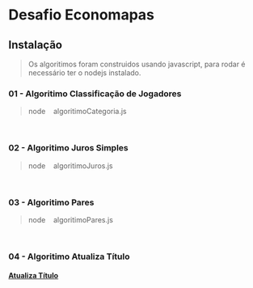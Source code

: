 # Desafio Economapas



## Instalação
> Os algoritimos foram construidos usando javascript, para rodar é necessário ter o nodejs instalado. 

### 01 - Algoritimo Classificação de Jogadores
>node    algoritimoCategoria.js

<br/>

### 02 - Algoritimo Juros Simples
>node    algoritimoJuros.js

<br/>

### 03 - Algoritimo Pares
>node    algoritimoPares.js

<br/>

### 04 - Algoritimo Atualiza Título 

#### <a href="https://izichtl.github.io/economapas/">Atualiza Título</a>